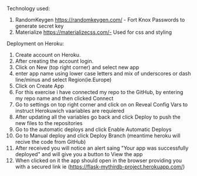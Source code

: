 Technology used:

1. RandomKeygen https://randomkeygen.com/ - Fort Knox Passwords to generate secret key
2. Materialize https://materializecss.com/- Used for css and styling 


Deployment on Heroku:

1. Create account on Heroku. 
2. After creating the account login.
3. Click on New (top right corner) and select new app
4. enter app name using lower case letters and mix of underscores or dash line/minus and select Region(ie.Europe)
5. Click on Create App
6. For this exercise i have connected my repo to the GitHub, by entering my repo name and then clicked Connect
7. Go to settings on top right corner and click on on Reveal Config Vars to instruct Herokuwich vaariables are requiered
8. After updating all the variables go back and click Deploy to push the new files to the repositories
9. Go to the automatic deploys and click Enable Automatic Deploys 
10. Go to Manual deploy and click Deploy Branch (meantime heroku will recive the code from GitHub)
11. After received you will notice an alert saing "Your app was successfully deployed" and will give you a button to View the app
12. When clicked on it the app should open in the browser providing you with a secured link ie (https://flask-mythirdb-project.herokuapp.com/)